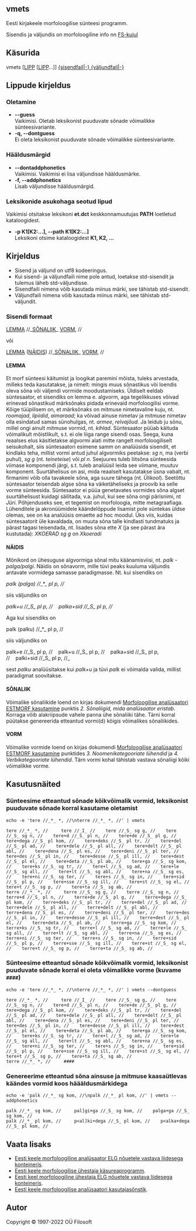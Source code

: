 ## vmets <a name="algus"></a>
Eesti kirjakeele morfoloogilise sünteesi programm. 

Sisendis ja väljundis on morfoloogiline info nn [FS-kujul](https://filosoft.ee/html_morf_et/morfoutinfo.html)

## Käsurida
vmets \[[LIPP](#lippude_kirjeldus) \[[LIPP](#lippude_kirjeldus)…\]\] [{sisendfail|-} {väljundfail|-}](#kirjeldus)

## Lippude kirjeldus <a name="lippude_kirjeldus"></a>

### Oletamine <a name="lipp_oletamine"></a>
* **--guess** <br> Vaikimisi. Oletab leksikonist puuduvate sõnade võimalikke sünteesivariante.
* **-q, --dontguess** <br> Ei oleta leksikonist puuduvate sõnade võimalikke sünteesivariante.

### Hääldusmärgid <a name="lipp_haaldusmargid"></a>
* **--dontaddphonetics** <br> Vaikimisi. Vaikimisi ei lisa väljundisse hääldusmärke.
* **-f, --addphonetics** <br> Lisab väljundisse hääldusmärgid.

### Leksikonide asukohaga seotud lipud <a name="lipp_leksikonid"></a>
Vaikimisi otsitakse leksikoni **et.dct** keskkonnamuutujas **PATH** loetletud kataloogidest.
* **-p K1[K2:...], --path K1[K2:...]** <br> Leksikoni otsime kataloogidest **K1, K2, ...**

## Kirjeldus <a name="kirjeldus"></a>
* Sisend ja väljund on utf8 kodeeringus.
* Kui sisend- ja väljundfaili nime pole antud, loetakse std-sisendit ja tulemus 
läheb std-väljundisse.
* Sisendfaili nimena võib kasutada miinus märki, see tähistab std-sisendit.
* Väljundfaili nimena võib kasutada miinus märki, see tähistab std-väljundit.

### Sisendi formaat
[LEMMA](#LEMMA) //\_[SÕNALIIK](#SÕNALIIK)\_ [VORM](#VORM), //

või

[LEMMA](#LEMMA) \([NÄIDIS](#NÄIDIS)\) //\_[SÕNALIIK](#SÕNALIIK)\_ [VORM](#VORM), //

#### LEMMA <a name="LEMMA"></a>
Et morf sünteesi käitumist ja loogikat paremini mõista, tuleks arvestada, milleks teda kasutatakse, 
ja nimelt: mingis muus sõnastikus või loendis oleva sõna või väljendi vormide moodustamiseks. 
Üldiselt eeldab süntesaator, et sisendiks on lemma e. algvorm, aga tegelikkuses võivad erinevad sõnastikud 
märksõnaks pidada erinevaid morfoloogilisi vorme. Kõige tüüpilisem on, et märksõnaks on mitmuse nimetavaline kuju, 
nt. _roomajad_, _lipiidid_, _aimaraad_; ka võivad ainuse nimetav ja mitmuse nimetav olla esindatud samas sünohulgas, 
nt. _armee_, _relvajõud_. Ja leidub ju sõnu, millel ongi ainult mitmuse vormid, nt. _kihlad_. Süntesaator püüab käituda 
võimalikult mõistlikult, s.t. ei ole liiga range sisendi osas.
Seega, kuna reaalses elus käsitletakse algvormi alati mitte rangelt morfoloogiliselt seisukohalt, siis süntesaatori 
esimene samm on analüüsida sisendit, et kindlaks teha, millist vormi antud juhul algvormiks 
peetakse: _sg n_, ma (verbi puhul), _sg g_ (nt. _teineteise_) või _pl n_.
Seejuures tuleb liitsõna sünteesida viimase komponendi järgi, s.t. tuleb analüüsil leida see viimane, muutuv komponent.
Suurtähelisus on asi, mida reaalselt kasutatakse üsna vabalt, nt. firmanimi võib olla tavakeele sõna, aga suure 
tähega (nt. _Ülikool_). Seetõttu süntesaator teisendab algse sõna ka väiketäheliseks ja proovib ka selle vorme sünteesida. 
Süntesaator ei püüa genetavates vormides sõna algset suurtähelisust kuidagi säilitada, v.a. juhul, kui see sõna ongi pärisnimi, 
nt _Jüri_. Põhjenduseks see, et tegemist on morfoloogia, mitte metagraafiaga.
Lühenditele ja akronüümidele käändelõppude lisamist pole süntekas üldse olemas, see on ka analüüsis omaette ad hoc moodul.
Üks viis, kuidas süntesaatorit üle kavaldada, on muuta sõna talle kindlasti tundmatuks ja pärast tagasi teisendada, 
nt. lisades sõna ette _X_ (ja see pärast ära kustutada): _XKOERAD sg g_ on _Xkoeradi_

#### NÄIDIS <a name="NÄIDIS"></a>
Mõnikord on ühesuguse algvormiga sõnal mitu käänamisviisi, nt. _palk_ - _palga/palgi_.
Näidis on sõnavorm, mille tüvi peaks kuuluma väljundis antavate vormidega samasse paradigmasse.
Nt. kui sisendiks on 

_palk (palga) //\_*\_ pl p, //_

siis väljundiks on 

_palk+u //\_S\_ pl p, //&nbsp;&nbsp;&nbsp;&nbsp;palka+sid //\_S\_ pl p, //_

Aga kui sisendiks on 

palk (palku) //\_*\_ pl p, // 

siis väljundiks on

palk+e //\_S\_ pl p, //&nbsp;&nbsp;&nbsp;&nbsp;palk+u //\_S\_ pl p, //&nbsp;&nbsp;&nbsp;&nbsp;palka+sid //\_S\_ pl p, //&nbsp;&nbsp;&nbsp;&nbsp;palki+sid //\_S\_ pl p, //_

sest _palku_ analüüsitakse kui _palk+u_ ja tüvi _palk_ ei võimalda valida, millist paradigmat soovitakse.


#### SÕNALIIK <a name="SÕNALIIK"></a>

Võimalike sõnaliikide loend on kirjas dokumendi [Morfoloogilise analüsaatori ESTMORF kasutamine](https://filosoft.ee/html_morf_et/morfoutinfo.html)
punktis _2. Sõnaliigid, mida analüsaator eristab_. Korraga võib alakriipsude vahele panna ühe sõnaliiki tähe. Tärni korral püütakse genereerida 
etteantud vormi(d) kõigis võimalikes sõnaliikides.

#### VORM <a name="VORM"></a>
Võimalike vormide loend on kirjas dokumendi [Morfoloogilise analüsaatori ESTMORF kasutamine](https://filosoft.ee/html_morf_et/morfoutinfo.html) 
punktides _3. Noomenikategooriate lühendid_ ja _4. Verbikategooriate lühendid_. Tärn vormi kohal tähistab vastava sõnaliigi kõiki võimalikke vorme.


## Kasutusnäited

### Sünteesime etteantud sõnade kõikvõimalik vormid, leksikonist puuduvate sõnade korral kasutame oletamist
```commandline
echo -e 'tere //_*_ *, //\nterre //_*_ *, //' | vmets
```
```
tere //_*_ *, //     tere //_I_ //    tere //_S_ sg g, //    tere //_S_ sg n, //    tere+d //_S_ pl n, //    tere+de //_S_ pl g, //    tere+dega //_S_ pl kom, //    tere+deks //_S_ pl tr, //    tere+del //_S_ pl ad, //    tere+dele //_S_ pl all, //    tere+delt //_S_ pl abl, //    tere+dena //_S_ pl es, //    tere+deni //_S_ pl ter, //    tere+des //_S_ pl in, //    tere+desse //_S_ pl ill, //    tere+dest //_S_ pl el, //    tere+deta //_S_ pl ab, //    tere+ga //_S_ sg kom, //    tere+ks //_S_ sg tr, //    tere+l //_S_ sg ad, //    tere+le //_S_ sg all, //    tere+lt //_S_ sg abl, //    tere+na //_S_ sg es, //    tere+ni //_S_ sg ter, //    tere+s //_S_ sg in, //    tere+sid //_S_ pl p, //    tere+sse //_S_ sg ill, //    tere+st //_S_ sg el, //    tere+t //_S_ sg p, //    tere+ta //_S_ sg ab, //
terre //_*_ *, //     terre //_S_ sg g, //    terre //_S_ sg n, //    terre+d //_S_ pl n, //    terre+de //_S_ pl g, //    terre+dega //_S_ pl kom, //    terre+deks //_S_ pl tr, //    terre+del //_S_ pl ad, //    terre+dele //_S_ pl all, //    terre+delt //_S_ pl abl, //    terre+dena //_S_ pl es, //    terre+deni //_S_ pl ter, //    terre+des //_S_ pl in, //    terre+desse //_S_ pl ill, //    terre+dest //_S_ pl el, //    terre+deta //_S_ pl ab, //    terre+ga //_S_ sg kom, //    terre+ks //_S_ sg tr, //    terre+l //_S_ sg ad, //    terre+le //_S_ sg all, //    terre+lt //_S_ sg abl, //    terre+na //_S_ sg es, //    terre+ni //_S_ sg ter, //    terre+s //_S_ sg in, //    terre+sid //_S_ pl p, //    terre+sse //_S_ sg ill, //    terre+st //_S_ sg el, //    terre+t //_S_ sg p, //    terre+ta //_S_ sg ab, //
```
### Sünteesime etteantud sõnade kõikvõimalik vormid, leksikonist puuduvate sõnade korral ei oleta võimalikke vorme (kuvame ```####```)

```commandline
echo -e 'tere //_*_ *, //\nterre //_*_ *, //' | vmets --dontguess
```
```
tere //_*_ *, //     tere //_I_ //    tere //_S_ sg g, //    tere //_S_ sg n, //    tere+d //_S_ pl n, //    tere+de //_S_ pl g, //    tere+dega //_S_ pl kom, //    tere+deks //_S_ pl tr, //    tere+del //_S_ pl ad, //    tere+dele //_S_ pl all, //    tere+delt //_S_ pl abl, //    tere+dena //_S_ pl es, //    tere+deni //_S_ pl ter, //    tere+des //_S_ pl in, //    tere+desse //_S_ pl ill, //    tere+dest //_S_ pl el, //    tere+deta //_S_ pl ab, //    tere+ga //_S_ sg kom, //    tere+ks //_S_ sg tr, //    tere+l //_S_ sg ad, //    tere+le //_S_ sg all, //    tere+lt //_S_ sg abl, //    tere+na //_S_ sg es, //    tere+ni //_S_ sg ter, //    tere+s //_S_ sg in, //    tere+sid //_S_ pl p, //    tere+sse //_S_ sg ill, //    tere+st //_S_ sg el, //    tere+t //_S_ sg p, //    tere+ta //_S_ sg ab, //
terre //_*_ *, //     ####
```

### Genereerime etteantud sõna ainsuse ja mitmuse kaasaütlevas käändes vormid koos häääldusmärkidega

```commandline
echo -e 'palk //_*_ sg kom, //\npalk //_*_ pl kom, //' | vmets --addphonetics
```
```
palk //_*_ sg kom, //     pal]gi+ga //_S_ sg kom, //    palga+ga //_S_ sg kom, //
palk //_*_ pl kom, //     p<al]ki+dega //_S_ pl kom, //    p<alka+dega //_S_ pl kom, //
```

## Vaata lisaks
* [Eesti keele morfoloogiline analüsaator ELG nõuetele vastava liidesega konteineris](https://gitlab.com/tarmo.vaino/docker-elg-morf/-/blob/main/LOEMIND.md).
* [Eesti keele morfoloogilise ühestaja käsureaprogramm](https://github.com/Filosoft/vabamorf/blob/master/apps/cmdline/vmyhh/LOEMIND.md).
* [Eesti keel morfoloogiline ühestaja ELG nõuetele vastava liidesega konteineris](https://gitlab.com/tarmo.vaino/docker-elg-disamb/-/blob/main/LOEMIND.md).
* [Eesti keele morfoloogilise analüsaatori kasutajasõnstik](https://github.com/Filosoft/vabamorf/blob/master/apps/cmdline/vmeta/kasutajasonastik.md).

## Autor
Copyright © 1997-2022 OÜ Filosoft
